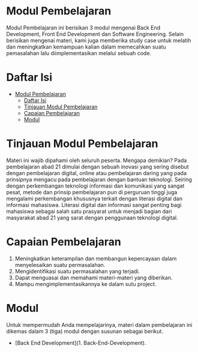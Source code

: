 # Modul Pembelajaran

Modul Pembelajaran ini berisikan 3 modul mengenai Back End Development, Front End Development dan Software Engineering. Selain berisikan mengenai materi, kami juga memberika study case untuk melatih dan meningkatkan kemampuan kalian dalam memecahkan suatu pemasalahan lalu diimplementasikan melalui sebuah code.

# Daftar Isi

- [Modul Pembelajaran](#modul-pembelajaran)
  - [Daftar Isi](#daftar-isi)
  - [Tinjauan Modul Pembelajaran](#tinjauan-modul-pembelajaran)
  - [Capaian Pembelajaran](#capaian-pembelajaran)
  - [Modul](#modul)

# Tinjauan Modul Pembelajaran

Materi ini wajib dipahami oleh seluruh peserta. Mengapa demikian? Pada pembelajaran abad 21 dimulai dengan sebuah inovasi yang sering disebut dengan pembelajaran digital, online atau pembelajaran daring yang pada prinsipnya mengacu pada pembelajaran dengan bantuan teknologi. Seiring dengan perkembangan teknologi informasi dan komunikasi yang sangat pesat, metode dan prinsip pembelajaran pun di perguruan tinggi juga mengalami perkembangan khususnya terkait dengan literasi digital dan informasi mahasiswa. Literasi digital dan informasi sangat penting bagi mahasiswa sebagai salah satu prasyarat untuk menjadi bagian dari masyarakat abad 21 yang sarat dengan penggunaan teknologi digital.

# Capaian Pembelajaran

1. Meningkatkan keterampilan dan membangun kepercayaan dalam menyelesaikan suatu permasalahan.
2. Mengidentifikasi suatu permasalahan yang terjadi.
3. Dapat menguasai dan memahami materi-materi yang diberikan.
4. Mampu mengimplementasikannya ke dalam sutu project.

# Modul

Untuk mempermudah Anda mempelajarinya, materi dalam pembelajaran ini dikemas dalam 3 (tiga) modul dengan susunan sebagai berikut.
- [Back End Development](1. Back-End-Development).
